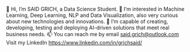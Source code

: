👋 Hi, I’m SAID GRICH, a Data Science Student.
👀 I’m interested in Machine Learning, Deep Learning, NLP and Data Visualization, also very curious about new technologies and innovations.
🌱 I’m capable of creating, developing, testing and deploying AI-driven solutions that meet real business needs.
📫 You can reach me by email said.grich@outlook.com
Visit my LinkedIn https://www.linkedin.com/in/grichsaid/
